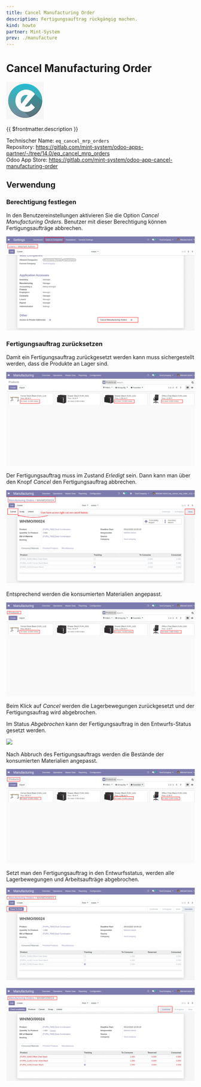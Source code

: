 ```yaml
---
title: Cancel Manufacturing Order
description: Fertigungsauftrag rückgängig machen.
kind: howto
partner: Mint-System
prev: ./manufacture
---
```

# Cancel Manufacturing Order
![](attachments/icons_odoo_eq.png)

{{ $frontmatter.description }}

Technischer Name: `eq_cancel_mrp_orders`\
Repository: <https://gitlab.com/mint-system/odoo-apps-partner/-/tree/14.0/eq_cancel_mrp_orders>\
Odoo App Store: <https://gitlab.com/mint-system/odoo-app-cancel-manufacturing-order>

## Verwendung

### Berechtigung festlegen

In den Benutzereinstellungen aktivieren Sie die Option *Cancel Manufacturing Orders*. Benutzer mit dieser Berechtigung können Fertigungsaufträge abbrechen.

![](attachments/Odoo%20App%20Fertigung%20Fertigungsauftrag%20Abbrechen%20Berechtigung.png)

### Fertigungsauftrag zurücksetzen

Damit ein Fertigungsauftrag zurückgesetzt werden kann muss sichergestellt werden, dass die Produkte an Lager sind.

![](attachments/Odoo%20App%20Fertigung%20Fertigungsauftrag%20Abbrechen%20Menge.png)

Der Fertigungsauftrag muss im Zustand *Erledigt* sein. Dann kann man über den Knopf *Cancel* den Fertigungsauftrag abbrechen.

![](attachments/Odoo%20App%20Fertigung%20Fertigungsauftrag%20Abbrechen%20Knopf.png)

 Entsprechend werden die konsumierten Materialien angepasst.

![](attachments/Odoo%20App%20Fertigung%20Fertigungsauftrag%20Abbrechen%20Menge%20aktuaisiert.png)

Beim Klick auf *Cancel* werden die Lagerbewegungen zurückgesetzt und der Fertigungsaufrag wird abgebrochen.

Im Status *Abgebrochen* kann der Fertigungsauftrag in den Entwurfs-Status gesetzt werden.

![](attachments/Odoo%20App%20Fertigung%20Fertigungsauftrag%20Abbrechen%20Zurücksetzen.png)

Nach Abbruch des Fertigungsauftrags werden die Bestände der konsumierten Materialien angepasst.

![](attachments/Fertigung%20Fertigungsauftrag%20Abbrechen%20Menge%20konsumiert.png)

Setzt man den Fertigungsauftrag in den Entwurfsstatus, werden alle Lagerbewegungen und Arbeitsaufträge abgebrochen.

![](attachments/Odoo%20App%20Fertigung%20Fertigungsauftrag%20Abbrechen%20Entwurf%20erstellen.png)

![](attachments/Odoo%20App%20Fertigung%20Fertigungsauftrag%20Abbrechen%20Bereit.png)
